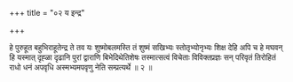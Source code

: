 +++
title = "०२ य इन्द्र"

+++

हे पुरुहूत बहुभिराहूतेन्द्र ते तव यः शुष्मोबलमस्ति तं शुष्मं सखिभ्यः स्तोतृभ्योनृभ्यः शिक्ष देहि अपि च हे मघवन् हि यस्मात् दृह्ळा दृढानि पुरां द्वाराणि बिभेदिथेतिशेषः तस्मात्सत्वं विचेताः विविक्तप्रज्ञः सन् परिवृतं तिरोहितं राधो धनं अपवृधि अस्मभ्यमपवृणु नेति सम्प्रत्यर्थे ॥ २ ॥